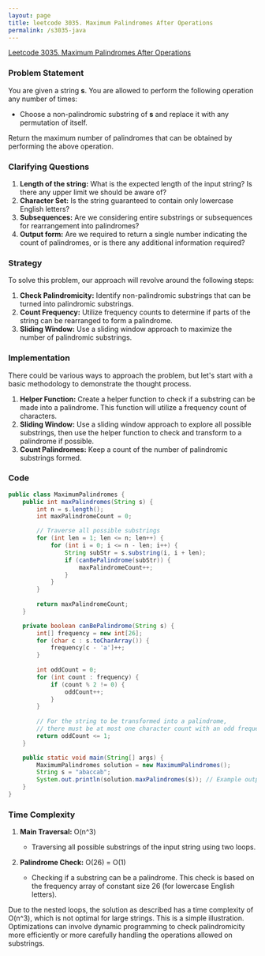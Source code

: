 ```yaml
---
layout: page
title: leetcode 3035. Maximum Palindromes After Operations
permalink: /s3035-java
---
```

[Leetcode 3035. Maximum Palindromes After Operations](https://algoadvance.github.io/algoadvance/l3035)
### Problem Statement

You are given a string **s**. You are allowed to perform the following operation any number of times:
- Choose a non-palindromic substring of **s** and replace it with any permutation of itself.

Return the maximum number of palindromes that can be obtained by performing the above operation.

### Clarifying Questions

1. **Length of the string:** What is the expected length of the input string? Is there any upper limit we should be aware of?
2. **Character Set:** Is the string guaranteed to contain only lowercase English letters?
3. **Subsequences:** Are we considering entire substrings or subsequences for rearrangement into palindromes?
4. **Output form:** Are we required to return a single number indicating the count of palindromes, or is there any additional information required?

### Strategy

To solve this problem, our approach will revolve around the following steps:

1. **Check Palindromicity:** Identify non-palindromic substrings that can be turned into palindromic substrings.
2. **Count Frequency:** Utilize frequency counts to determine if parts of the string can be rearranged to form a palindrome.
3. **Sliding Window:** Use a sliding window approach to maximize the number of palindromic substrings.

### Implementation

There could be various ways to approach the problem, but let's start with a basic methodology to demonstrate the thought process.

1. **Helper Function:** Create a helper function to check if a substring can be made into a palindrome. This function will utilize a frequency count of characters.
2. **Sliding Window:** Use a sliding window approach to explore all possible substrings, then use the helper function to check and transform to a palindrome if possible.
3. **Count Palindromes:** Keep a count of the number of palindromic substrings formed.

### Code

```java
public class MaximumPalindromes {
    public int maxPalindromes(String s) {
        int n = s.length();
        int maxPalindromeCount = 0;

        // Traverse all possible substrings
        for (int len = 1; len <= n; len++) {
            for (int i = 0; i <= n - len; i++) {
                String subStr = s.substring(i, i + len);
                if (canBePalindrome(subStr)) {
                    maxPalindromeCount++;
                }
            }
        }
        
        return maxPalindromeCount;
    }

    private boolean canBePalindrome(String s) {
        int[] frequency = new int[26];
        for (char c : s.toCharArray()) {
            frequency[c - 'a']++;
        }
        
        int oddCount = 0;
        for (int count : frequency) {
            if (count % 2 != 0) {
                oddCount++;
            }
        }
        
        // For the string to be transformed into a palindrome, 
        // there must be at most one character count with an odd frequency.
        return oddCount <= 1;
    }

    public static void main(String[] args) {
        MaximumPalindromes solution = new MaximumPalindromes();
        String s = "abaccab";
        System.out.println(solution.maxPalindromes(s)); // Example output
    }
}
```

### Time Complexity

1. **Main Traversal:** O(n^3)
   - Traversing all possible substrings of the input string using two loops.
   
2. **Palindrome Check:** O(26) = O(1)
   - Checking if a substring can be a palindrome. This check is based on the frequency array of constant size 26 (for lowercase English letters).

Due to the nested loops, the solution as described has a time complexity of O(n^3), which is not optimal for large strings. This is a simple illustration. Optimizations can involve dynamic programming to check palindromicity more efficiently or more carefully handling the operations allowed on substrings.